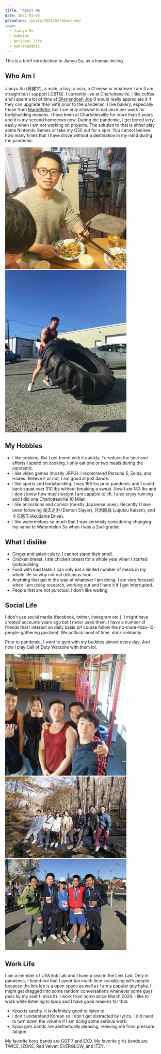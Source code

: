 ```yaml
---
title: 'About Me'
date: 2021-01-05
permalink: /posts/2021/01/about-me/
tags:
  - Jianyu Su
  - hobbies
  - personal life
  - non-academic
---
```


This is a brief introduction to Jianyu Su, as a human-beling.

## Who Am I
Jianyu Su (苏健宇), a male, a boy, a man, a Chinese or whatever I am (I am straight but I support LGBTQ). I currently live at Charlottesville. I like coffee and I spent a lot of time at [Shenandoah Joe](https://shenandoahjoe.com/) (I would really appreciate it if they can upgrade their wifi) prior to the pandemic. I like bakery, especially those from [MarieBette](http://www.mariebette.com/), but I am only allowed to eat once per week for bodybuilding reasons. I have been at Charlottesville for more than 5 years and it is my second hometown now. During the pandemic, I get bored very easily when I am not working on projects. The solution to that is either play some Nintendo Games or take my Q50 out for a spin. You cannot believe how many times that I have drove without a destination in my mind during the pandemic.

<div class="row">
  <div class="column">
    <img src="/files/noodles.jpg" alt="drawing" width="400"/>
  </div>
  <div class="column">
    <img src="/files/weightlift.jpg" alt="drawing" width="400"/>
  </div>
</div>

## My Hobbies
- I like cooking. But I get bored with it quickly. To reduce the time and efforts I spend on cooking, I only eat one or two meals during the pandemic.
- I like video games (mostly JRPG). I recommend Persona 5, Zelda, and Hades. Believe it or not, I am good at just dance.
- I like sports and bodybuilding. I was 165 lbs prior pandemic and I could back squat over 310 lbs without breaking a sweat. Now I am 143 lbs and I don't know how much weight I am capable to lift. I also enjoy running and I did one Charlottesville 10 Miler.
- I like animations and comics (mostly Japanese ones). Recently I have been following 鬼灭之刃 (Demon Slayer), 咒术回战 (Jujutsu Kaisen), and 全员恶玉(Akudama Drive).
- I like watermelons so much that I was seriously considering changing my name to Watermelon Su when I was a 2nd-grader.

## What I dislike
- Ginger and asian celery. I cannot stand their smell.
- Chicken breast. I ate chicken breast for a whole year when I started bodybuilidng.
- Food with bad taste. I can only eat a limited number of meals in my whole life so why not eat delicious food.
- Anything that get in the way of whatever I am doing. I am very focused when I am doing research, working out and I hate it if I get interrupted.
- People that are not punctual. I don't like waiting.

## Social Life
I don't use social media (facebook, twitter, instagram etc.). I might have created accounts years ago but I never used them. I have a number of friends that I interact on daily basis (of course follow the no-more-than-10-people-gathering guidline). We potluck most of time, drink seldomly. 

Prior to pandemic, I went to gym with my buddies almost every day. And now I play Call of Duty Warzone with them lol.
<div class="row">
  <div class="column">
    <img src="/files/crossfit.jpg" alt="drawing" width="400"/>
  </div>
  <div class="column">
    <img src="/files/hiking.jpg" alt="drawing" width="400"/>
  </div>
  <div class="column">
    <img src="/files/10mile.jpg" alt="drawing" width="400"/>
  </div>
</div>

## Work Life
I am a member of UVA link Lab and I have a seat in the Link Lab. Only in pandemic, I found out that I spent too much time socializing with people because the link lab is a open space as well as I am a popular guy haha. I might get dragged into some random conversations whenever some guys pass by my seat (I miss it). I work from home since March 2020. I like to work while listening to kpop and I have good reasons for that:
- Kpop is catchy. It is definitely good to listen to.
- I don't understand Korean so I don't get distracted by lyrics. I did need to turn down the volumn if I am doing some serious work.
- Kpop girls bands are aesthetically pleasing, relieving me from pressure, fatigue.

My favorite boys bands are GOT 7 and EXO. My favorite girls bands are TWICE, IZONE, Red Velvet, EVERGLOW, and ITZY.
